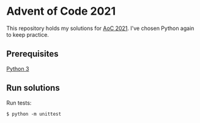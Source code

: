 # Advent of Code 2021

This repository holds my solutions for [AoC 2021](https://adventofcode.com/2021). I've chosen Python again to keep practice.

## Prerequisites

[Python 3](https://python.org)

## Run solutions

Run tests:

```
$ python -m unittest
```
